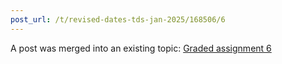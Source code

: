 ```yaml
---
post_url: /t/revised-dates-tds-jan-2025/168506/6
---
```

A post was merged into an existing topic: [Graded assignment 6](/t/graded-assignment-6/169283/11)